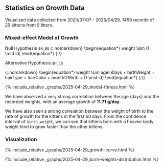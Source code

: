 ## Statistics on Growth Data

Visualized data collected from 2023/07/07 - 2025/04/29, 1458 records of 29 kittens from 9 litters.

### Mixed-effect Model of Growth

Null Hypothesis `$H_0$`
{::nomarkdown}
\begin{equation*}
weight \sim (1 \mid id)
\end{equation*}
{:/}

Alternative Hypothesis `$H_1$`

{::nomarkdown}
\begin{equation*}
weight \sim ageInDays + birthWeight + hairType + hairColor + monthOfBirth + (1 \mid id)
\end{equation*}
{:/}

{% include_relative _graphs/2025-04-29_model-fitness.html %}

We have observed a very strong correlation between the age (days) and the recorded weights, with an average growth of **11.71 g/day**.

We have also seen a strong correlation between the weight of birth to the rate of growth for the kittens in the first 60 days. From the confidence interval of `birth_weight`, we can see that kittens born with a heavier body weight tend to grow faster than the other kittens.

### Visualization

{% include_relative _graphs/2025-04-29_growth-curve.html %}

{% include_relative _graphs/2025-04-29_born-weights-distribution.html %}
